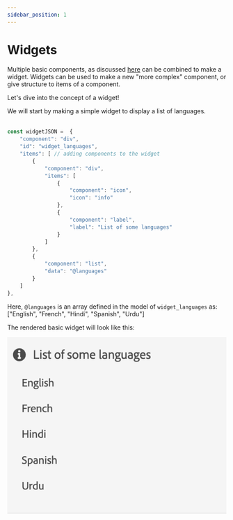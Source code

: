 ```yaml
---
sidebar_position: 1
---
```



# Widgets

Multiple basic components, as discussed [here](../category/components/) can be combined to make a widget. 
Widgets can be used to make a new "more complex" component, or give structure to items of a component.

Let's dive into the concept of a widget!

We will start by making a simple widget to display a list of languages.

```js title="basicWidget.js"

const widgetJSON =  {
    "component": "div", 
    "id": "widget_languages", 
    "items": [ // adding components to the widget
        {
            "component": "div",
            "items": [
                {
                    "component": "icon",
                    "icon": "info"
                },
                {
                    "component": "label",
                    "label": "List of some languages"
                }
            ]
        },
        {
            "component": "list",
            "data": "@languages"
        }
    ]
},
```

Here, `@languages` is an array defined in the model of `widget_languages` as: ["English", "French", "Hindi", "Spanish", "Urdu"]

The rendered basic widget will look like this:

![basic_widget](imgs/basic_widget.png "Basic widget")
